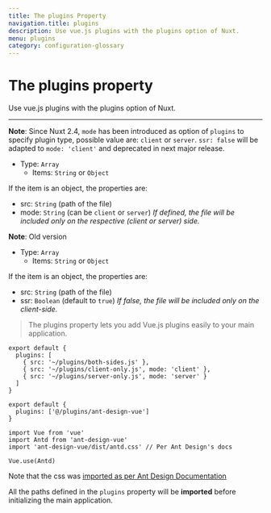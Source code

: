 ```yaml
---
title: The plugins Property
navigation.title: plugins
description: Use vue.js plugins with the plugins option of Nuxt.
menu: plugins
category: configuration-glossary
---
```

# The plugins property

Use vue.js plugins with the plugins option of Nuxt.

---

**Note**: Since Nuxt 2.4, `mode` has been introduced as option of `plugins` to specify plugin type, possible value are: `client` or `server`. `ssr: false` will be adapted to `mode: 'client'` and deprecated in next major release.

- Type: `Array`
  - Items: `String` or `Object`

If the item is an object, the properties are:

- src: `String` (path of the file)
- mode: `String` (can be `client` or `server`) _If defined, the file will be included only on the respective (client or server) side._

**Note**: Old version

- Type: `Array`
  - Items: `String` or `Object`

If the item is an object, the properties are:

- src: `String` (path of the file)
- ssr: `Boolean` (default to `true`) _If false, the file will be included only on the client-side._

> The plugins property lets you add Vue.js plugins easily to your main application.

```js{}[nuxt.config.js]
export default {
  plugins: [
    { src: '~/plugins/both-sides.js' },
    { src: '~/plugins/client-only.js', mode: 'client' },
    { src: '~/plugins/server-only.js', mode: 'server' }
  ]
}
```

```js{}[nuxt.config.js]
export default {
  plugins: ['@/plugins/ant-design-vue']
}
```

```js{}[plugins/ant-design-vue.js]
import Vue from 'vue'
import Antd from 'ant-design-vue'
import 'ant-design-vue/dist/antd.css' // Per Ant Design's docs

Vue.use(Antd)
```

Note that the css was [imported as per Ant Design Documentation](https://vue.ant.design/docs/vue/getting-started/#3.-Use-antd's-Components 'External tip relevant to building plugins')

All the paths defined in the `plugins` property will be **imported** before initializing the main application.
